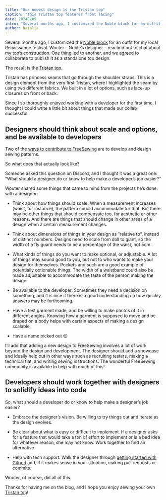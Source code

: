 ```yaml
---
title: "Our newest design is the Tristan top"
caption: "This Tristan top features front lacing"
date: 20240209
intro: "Several months ago, I customized the Noble block for an outfit for my local Renaissance festival. Wouter – Noble’s designer – reached out to chat about my top’s construction. One thing led to another, and we agreed to collaborate to publish it as a standalone top design."
author: Natalia
---
```


Several months ago, I customized the [Noble block](https://freesewing.org/designs/noble) for an outfit for my local Renaissance festival. Wouter – Noble’s designer – reached out to chat about my top’s construction. One thing led to another, and we agreed to collaborate to publish it as a standalone top design.

The result is the [Tristan top](https://freesewing.org/docs/designs/tristan).

Tristan has princess seams that go through the shoulder straps. This is a design element from the very first Tristan, where I highlighted the seam by using two different fabrics. We built in a lot of options, such as lace-up closures on front or back.

Since I so thoroughly enjoyed working with a developer for the first time, I thought I could write a little bit about things that made our collab successful.

## Designers should think about scale and options, and be available to developers

Two of the [ways to contribute to FreeSewing](https://freesewing.dev/howtos/ways-to-contribute) are to develop and design sewing patterns.

So what does that actually look like?

Someone asked this question on Discord, and I thought it was a great one: “What should a designer do or know to help make a developer’s job easier?”

Wouter shared some things that came to mind from the projects he’s done with a designer:

- Think about how things should scale. When a measurement increases (waist, for instance), the pattern should accommodate for that. But there may be other things that should compensate too, for aesthetic or other reasons. And there are things that should change in other areas of a design when a certain measurement changes.

- Think about dimensions of things in your design as "relative to", instead of distinct numbers. Designs need to scale from doll to giant, so the width of a fly guard needs to be a percentage of the waist, not 5cm.

- What kinds of things do you want to make optional, or adjustable. A lot of things may sound good to you, but not to who wants to make your design for themselves. Pockets and such are a good example of potentially optionable things. The width of a waistband could also be made adjustable to accommodate the taste of the person making the design.

- Be available to the developer. Sometimes they need a decision on something, and it is nice if there is a good understanding on how quickly answers may be forthcoming.

- Have a test garment made, and be willing to make photos of it in different angles. Knowing how a garment is supposed to move and be draped on a body helps with certain aspects of making a design scalable.

- Have a name picked out :wink:

I’ll add that adding a new design to FreeSewing involves a lot of work beyond the design and development. The designer should add a showcase and ideally help out in other ways such as recruiting testers, making a technical flat, and writing sewing instructions. The wonderful FreeSewing community is available to help with much of this!

## Developers should work together with designers to solidify ideas into code

So, what should a developer do or know to help make a designer’s job easier?

- Embrace the designer’s vision. Be willing to try things out and iterate as the design evolves.

- Be clear about what is easy or difficult to implement. If a designer asks for a feature that would take a ton of effort to implement or is a bad idea for whatever reason, she may not know. Work together to find an alternative.

- Help with tech support. Walk the designer through [getting started with Gitpod](https://freesewing.dev/tutorials/getting-started-gitpod) and, if it makes sense in your situation, making pull requests or commits.

Wouter, of course, did all of this.

Thanks for having me on the blog, and I hope you enjoy sewing your own [Tristan top](https://freesewing.org/docs/designs/tristan)!

